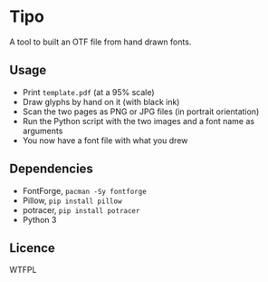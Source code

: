 # Tipo

A tool to built an OTF file from hand drawn fonts.

## Usage

- Print `template.pdf` (at a 95% scale)
- Draw glyphs by hand on it (with black ink)
- Scan the two pages as PNG or JPG files (in portrait orientation)
- Run the Python script with the two images and a font name as arguments
- You now have a font file with what you drew

## Dependencies

- FontForge, `pacman -Sy fontforge`
- Pillow, `pip install pillow`
- potracer, `pip install potracer`
- Python 3

## Licence

WTFPL